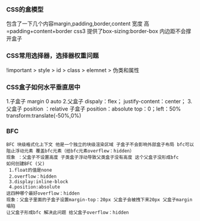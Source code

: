 ### CSS的盒模型
   包含了一下几个内容margin,padding,border,content 
   宽度 高=padding+content+border 
   css3 提供了box-sizing:border-box  内边距不会撑开盒子
### CSS常用选择器，选择器权重问题
   !important > style > id > class > elemnet > 伪类和属性
### CSS盒子如何水平垂直居中
   1.子盒子 margin 0 auto
   2.父盒子 dispaly：flex；
           justify-content：center；
   3.父盒子 position ：relative
     子盒子 position：absolute
           top：0；left：50%
           transform:translate(-50%,0%)
### BFC
    BFC 块级格式化上下文 他是一个独立的块级渲染区域 子盒子不会影响外部盒子布局 bfc可以阻止浮动元素 覆盖bfc元素（给bfc元素overflew：hidden）
    现象 ：父盒子不设置高度 子类盒子浮动导致父类盒子没有高度 这个父盒子没形成bfc
    如何创建BFC (父)
     1.float的值是none
     2.overflow：hidden
     3.display:inline-block
     4.position:absolute
    这四种哪个最好overflow：hidden
    现象：父盒子里面的子盒子设置margin-top：20px 父盒子会被拽下来20px 父盒子margin塌陷 
    让父盒子形成bfc 解决此问题 给父盒子overflow：hidden
    